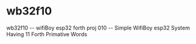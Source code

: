 # wb32f10
wb32f10 -- wifiBoy esp32 forth proj 010  -- Simple WifiBoy esp32 System Having 11 Forth Primative Words
